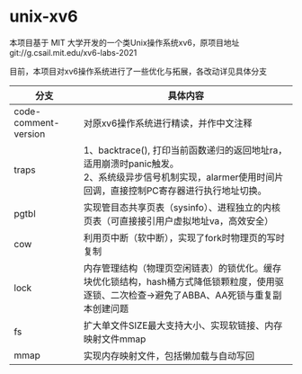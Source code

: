 # unix-xv6

本项目基于 MIT 大学开发的一个类Unix操作系统xv6，原项目地址git://g.csail.mit.edu/xv6-labs-2021

目前，本项目对xv6操作系统进行了一些优化与拓展，各改动详见具体分支

| 分支                   | 具体内容                                                                                            |
| -------------------- | ----------------------------------------------------------------------------------------------- |
| code-comment-version | 对原xv6操作系统进行精读，并作中文注释                                                                            |
| traps                | 1、backtrace(), 打印当前函数递归的返回地址ra，适用崩溃时panic触发。<br>2、系统级异步信号机制实现，alarmer使用时间片回调，直接控制PC寄存器进行执行地址切换。 |
| pgtbl                | 实现管目态共享页表（sysinfo）、进程独立的内核页表（可直接接引用户虚拟地址va，高效安全）                                                |
| cow                  | 利用页中断（软中断），实现了fork时物理页的写时复制                                                                     |
| lock                 | 内存管理结构（物理页空闲链表）的锁优化。缓存块优化锁结构，hash桶方式降低锁颗粒度，使用驱逐锁、二次检查->避免了ABBA、AA死锁与重复副本创建问题                    |
| fs                   | 扩大单文件SIZE最大支持大小、实现软链接、内存映射文件mmap                                                                |
| mmap                 | 实现内存映射文件，包括懒加载与自动写回                                                                             |
